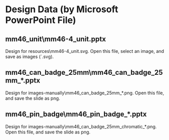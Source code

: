 # Design Data (by Microsoft PowerPoint File)

## mm46_unit\mm46-4_unit.pptx
Design for resources\mm46-4_unit.svg.
Open this file, select an image, and save as images (`.svg).

## mm46_can_badge_25mm\mm46_can_badge_25mm_*.pptx
Design for images-manually\mm46_can_badge_25mm_*.png.
Open this file, and save the slide as png.

## mm46_pin_badge\mm46_pin_badge_*.pptx
Design for images-manually\mm46_can_badge_25mm_chromatic_*.png.
Open this file, and save the slide as png.
